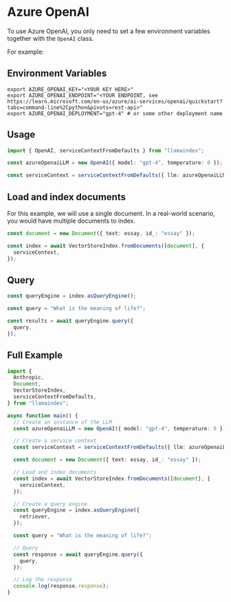 # Azure OpenAI

To use Azure OpenAI, you only need to set a few environment variables together with the `OpenAI` class.

For example:

## Environment Variables

```
export AZURE_OPENAI_KEY="<YOUR KEY HERE>"
export AZURE_OPENAI_ENDPOINT="<YOUR ENDPOINT, see https://learn.microsoft.com/en-us/azure/ai-services/openai/quickstart?tabs=command-line%2Cpython&pivots=rest-api>"
export AZURE_OPENAI_DEPLOYMENT="gpt-4" # or some other deployment name
```

## Usage

```ts
import { OpenAI, serviceContextFromDefaults } from "llamaindex";

const azureOpenaiLLM = new OpenAI({ model: "gpt-4", temperature: 0 });

const serviceContext = serviceContextFromDefaults({ llm: azureOpenaiLLM });
```

## Load and index documents

For this example, we will use a single document. In a real-world scenario, you would have multiple documents to index.

```ts
const document = new Document({ text: essay, id_: "essay" });

const index = await VectorStoreIndex.fromDocuments([document], {
  serviceContext,
});
```

## Query

```ts
const queryEngine = index.asQueryEngine();

const query = "What is the meaning of life?";

const results = await queryEngine.query({
  query,
});
```

## Full Example

```ts
import {
  Anthropic,
  Document,
  VectorStoreIndex,
  serviceContextFromDefaults,
} from "llamaindex";

async function main() {
  // Create an instance of the LLM
  const azureOpenaiLLM = new OpenAI({ model: "gpt-4", temperature: 0 });

  // Create a service context
  const serviceContext = serviceContextFromDefaults({ llm: azureOpenaiLLM });

  const document = new Document({ text: essay, id_: "essay" });

  // Load and index documents
  const index = await VectorStoreIndex.fromDocuments([document], {
    serviceContext,
  });

  // Create a query engine
  const queryEngine = index.asQueryEngine({
    retriever,
  });

  const query = "What is the meaning of life?";

  // Query
  const response = await queryEngine.query({
    query,
  });

  // Log the response
  console.log(response.response);
}
```
